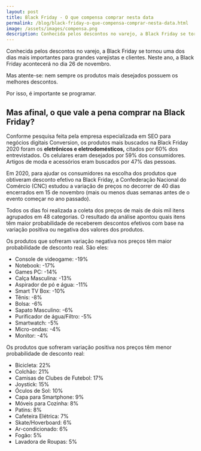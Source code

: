 ```yaml
---
layout: post
title: Black Friday - O que compensa comprar nesta data
permalink: /blog/black-friday-o-que-compensa-comprar-nesta-data.html
image: /assets/images/compensa.png
description: Conhecida pelos descontos no varejo, a Black Friday se tornou uma dos dias mais importantes para grandes varejistas e clientes. Neste ano, a Black Friday acontecerá no dia 26 de novembro.
---
```


Conhecida pelos descontos no varejo, a Black Friday se tornou uma dos dias mais importantes para grandes varejistas e clientes. Neste ano, a Black Friday acontecerá no dia 26 de novembro.

Mas atente-se: nem sempre os produtos mais desejados possuem os melhores descontos.

Por isso, é importante se programar.

## Mas afinal, o que vale a pena comprar na Black Friday?

Conforme pesquisa feita pela empresa especializada em SEO para negócios digitais Conversion, os produtos mais buscados na Black Friday 2020 foram os **eletrônicos e eletrodomésticos,** citados por 60% dos entrevistados. Os celulares eram desejados por 59% dos consumidores. Artigos de moda e acessórios eram buscados por 47% das pessoas.

Em 2020, para ajudar os consumidores na escolha dos produtos que obtiveram desconto efetivo na Black Friday, a Confederação Nacional do Comércio (CNC) estudou a variação de preços no decorrer de 40 dias encerrados em 15 de novembro (mais ou menos duas semanas antes de o evento começar no ano passado).

Todos os dias foi realizada a coleta dos preços de mais de dois mil itens agrupados em 48 categorias. O resultado da análise apontou quais itens têm maior probabilidade de receberem descontos efetivos com base na variação positiva ou negativa dos valores dos produtos.

Os produtos que sofreram variação negativa nos preços têm maior probabilidade de desconto real. São eles:

- Console de videogame: -19%
- Notebook: -17%
- Games PC: -14%
- Calça Masculina: -13%
- Aspirador de pó e água: -11%
- Smart TV Box: -10%
- Tênis: -8%
- Bolsa: -6%
- Sapato Masculino: -6%
- Purificador de água/Filtro: -5%
- Smartwatch: -5%
- Micro-ondas: -4%
- Monitor: -4%

Os produtos que sofreram variação positiva nos preços têm menor probabilidade de desconto real:

- Bicicleta: 22%
- Colchão: 21%
- Camisas de Clubes de Futebol: 17%
- Joystick: 15%
- Óculos de Sol: 10%
- Capa para Smartphone: 9%
- Móveis para Cozinha: 8%
- Patins: 8%
- Cafeteira Elétrica: 7%
- Skate/Hoverboard: 6%
- Ar-condicionado: 6%
- Fogão: 5%
- Lavadora de Roupas: 5%
